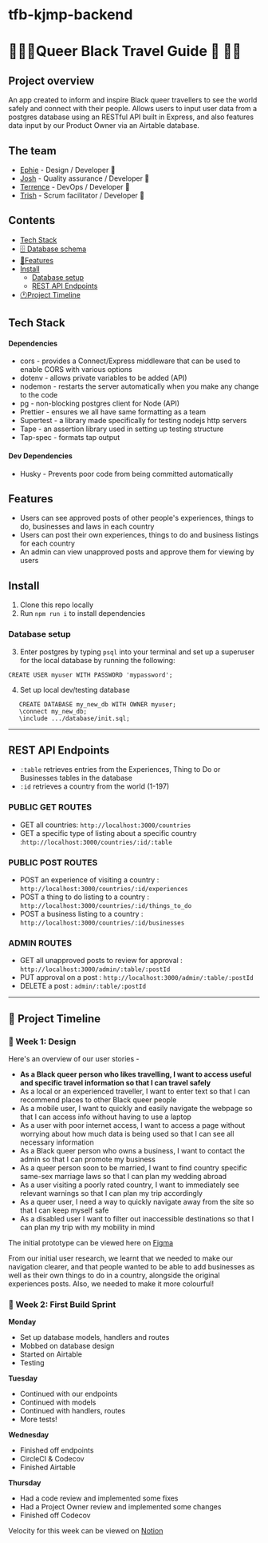 # tfb-kjmp-backend

#  🖤🏳️‍🌈Queer Black Travel Guide 🖤 🏳️‍🌈

## Project overview

An app created to inform and inspire Black queer travellers to see the world safely and connect with their people. 
Allows users to input user data from a postgres database using an RESTful API built in Express, and also features data input by our Product Owner via an Airtable database. 

## The team

- [Ephie](https://github.com/ephieo) - Design / Developer 💅 
- [Josh](https://github.com/jhart5) - Quality assurance / Developer 👾
- [Terrence](https://github.com/netceer) -  DevOps / Developer 🧳
- [Trish](https://github.com/trishtracking) - Scrum facilitator / Developer 🦺

## Contents

- [Tech Stack](#Tech-Stack)
- [🗄️ Database schema](#🗄️-Database-schema)
- [🧞‍Features](#🧞‍-Features)
- [Install](#Install)
	- [Database setup](#Database-setup)
	- [REST API Endpoints](#REST-API-Endpoints)
- [🕐Project Timeline](#🕐-Project-Timeline)
<!-- - [Reflections and What Next](#Reflections-and-what-next)
- [Key takeaways](#Key-takeaways)
- [ Additional Features](#Additional-Features) --> 

## Tech Stack


#### Dependencies

- cors - provides a Connect/Express middleware that can be used to enable CORS with various options
- dotenv - allows private variables to be added (API)
- nodemon - restarts the server automatically when you make any change to the code
- pg - non-blocking postgres client for Node (API)
- Prettier - ensures we all have same formatting as a team
- Supertest - a library made specifically for testing nodejs http servers
- Tape - an assertion library used in setting up testing structure 
- Tap-spec - formats tap output 


#### Dev Dependencies

- Husky - Prevents poor code from being committed automatically


<!---## 🗄️ Database schema

<!---![]()-->

## Features

- Users can see approved posts of other people's experiences, things to do, businesses and laws in each country 
- Users can post their own experiences, things to do and business listings for each country
- An admin can view unapproved posts and approve them for viewing by users 


## Install
1. Clone this repo locally
2. Run `npm run i` to install dependencies 

### Database setup

3. Enter postgres by typing `psql` into your terminal and set up a superuser for the local database by running the following: 

```
CREATE USER myuser WITH PASSWORD 'mypassword';
```

4. Set up local dev/testing database

```
   CREATE DATABASE my_new_db WITH OWNER myuser;
   \connect my_new_db;
   \include .../database/init.sql;

```


---



## REST API Endpoints


- `:table` retrieves entries from the Experiences, Thing to Do or Businesses tables in the database 
- `:id` retrieves a country from the world (1-197) 

### PUBLIC GET ROUTES 

- GET all countries: `http://localhost:3000/countries`
- GET a specific type of listing about a specific country :`http://localhost:3000/countries/:id/:table`

### PUBLIC POST ROUTES

- POST an experience of visiting a country : `http://localhost:3000/countries/:id/experiences`
- POST a thing to do listing to a country : `http://localhost:3000/countries/:id/things_to_do`
- POST a business listing to a country : `http://localhost:3000/countries/:id/businesses`

### ADMIN ROUTES

- GET all unapproved posts to review for approval : `http://localhost:3000/admin/:table/:postId`
- PUT approval on a post : `http://localhost:3000/admin/:table/:postId`
- DELETE a post : `admin/:table/:postId` 


---

## 📆 Project Timeline
### 🎨 Week 1: Design 


Here's an overview of our user stories - 

- **As a Black queer person who likes travelling, I want to access useful and specific travel information so that I can travel safely**
- As a local or an experienced traveller, I want to enter text so that I can recommend places to other Black queer people
- As a mobile user, I want to quickly and easily navigate the webpage so that I can access info without having to use a laptop
- As a user with poor internet access, I want to access a page without worrying about how much data is being used so that I can see all necessary information
- As a Black queer person who owns a business, I want to contact the admin so that I can promote my business
- As a queer person soon to be married, I want to find country specific same-sex marriage laws so that I can plan my wedding abroad
- As a user visiting a poorly rated country, I want to immediately see relevant warnings so that I can plan my trip accordingly
- As a queer user, I need a way to quickly navigate away from the site so that I can keep myself safe
- As a disabled user I want to filter out inaccessible destinations so that I can plan my trip with my mobility in mind

The initial prototype can be viewed here on [Figma](https://www.figma.com/file/rfGNIT7uPwIyXhqLsuc68p/Untitled?node-id=0%3A1)

From our initial user research, we learnt that we needed to make our navigation clearer, and that people wanted to be able to add businesses as well as their own things to do in a country, alongside the original experiences posts. Also, we needed to make it more colourful! 




### 🔧 Week 2: First Build Sprint

**Monday** 

- Set up database models, handlers and routes
- Mobbed on database design
- Started on Airtable 
- Testing

**Tuesday** 

- Continued with our endpoints
- Continued with models 
- Continued with handlers, routes 
- More tests! 


**Wednesday** 

- Finished off endpoints 
- CircleCI & Codecov
- Finished Airtable

**Thursday**

- Had a code review and implemented some fixes
- Had a Project Owner review and implemented some changes 
- Finished off Codecov 

Velocity for this week can be viewed on [Notion](https://www.notion.so/3bd0bf72c4794df4b38cf0b278b7fe9f?v=62553abf3d594eca8a13bfcca8f5a804)





<!-- /* // ### 🔨 Week 3: Second Build Sprint



<!--//## Reflections and what next
<!--//### 👨‍🏫 Key takeaways


<!--//### ⏳ Additional Features */

